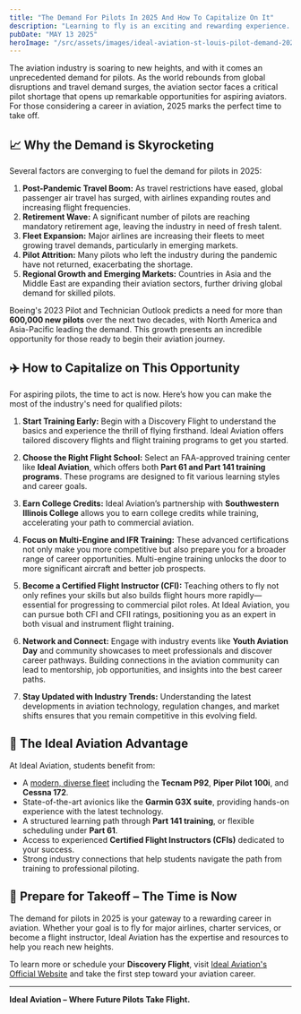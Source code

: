 ```yaml
---
title: "The Demand For Pilots In 2025 And How To Capitalize On It"
description: "Learning to fly is an exciting and rewarding experience. It's a chance to explore the world from a new perspective and to gain a new sense of freedom. However, it can also be expensive and time consuming if done incorrectly. That's why it's important to make the most of every flight lesson.  Here are 5 tips that you can use to make the most of each lesson and make your flight training the most fun, efficient, and safe."
pubDate: "MAY 13 2025"
heroImage: "/src/assets/images/ideal-aviation-st-louis-pilot-demand-2025.jpg"
---
```


The aviation industry is soaring to new heights, and with it comes an unprecedented demand for pilots. As the world rebounds from global disruptions and travel demand surges, the aviation sector faces a critical pilot shortage that opens up remarkable opportunities for aspiring aviators. For those considering a career in aviation, 2025 marks the perfect time to take off.

## 📈 **Why the Demand is Skyrocketing**

Several factors are converging to fuel the demand for pilots in 2025:

1. **Post-Pandemic Travel Boom:** As travel restrictions have eased, global passenger air travel has surged, with airlines expanding routes and increasing flight frequencies.
2. **Retirement Wave:** A significant number of pilots are reaching mandatory retirement age, leaving the industry in need of fresh talent.
3. **Fleet Expansion:** Major airlines are increasing their fleets to meet growing travel demands, particularly in emerging markets.
4. **Pilot Attrition:** Many pilots who left the industry during the pandemic have not returned, exacerbating the shortage.
5. **Regional Growth and Emerging Markets:** Countries in Asia and the Middle East are expanding their aviation sectors, further driving global demand for skilled pilots.

Boeing's 2023 Pilot and Technician Outlook predicts a need for more than **600,000 new pilots** over the next two decades, with North America and Asia-Pacific leading the demand. This growth presents an incredible opportunity for those ready to begin their aviation journey.

## ✈️ **How to Capitalize on This Opportunity**

For aspiring pilots, the time to act is now. Here’s how you can make the most of the industry's need for qualified pilots:

1. **Start Training Early:** Begin with a Discovery Flight to understand the basics and experience the thrill of flying firsthand. Ideal Aviation offers tailored discovery flights and flight training programs to get you started.

2. **Choose the Right Flight School:** Select an FAA-approved training center like **Ideal Aviation**, which offers both **Part 61 and Part 141 training programs**. These programs are designed to fit various learning styles and career goals.

3. **Earn College Credits:** Ideal Aviation’s partnership with **Southwestern Illinois College** allows you to earn college credits while training, accelerating your path to commercial aviation.

4. **Focus on Multi-Engine and IFR Training:** These advanced certifications not only make you more competitive but also prepare you for a broader range of career opportunities. Multi-engine training unlocks the door to more significant aircraft and better job prospects.

5. **Become a Certified Flight Instructor (CFI):** Teaching others to fly not only refines your skills but also builds flight hours more rapidly—essential for progressing to commercial pilot roles. At Ideal Aviation, you can pursue both CFI and CFII ratings, positioning you as an expert in both visual and instrument flight training.

6. **Network and Connect:** Engage with industry events like **Youth Aviation Day** and community showcases to meet professionals and discover career pathways. Building connections in the aviation community can lead to mentorship, job opportunities, and insights into the best career paths.

7. **Stay Updated with Industry Trends:** Understanding the latest developments in aviation technology, regulation changes, and market shifts ensures that you remain competitive in this evolving field.

## 🚀 **The Ideal Aviation Advantage**

At Ideal Aviation, students benefit from:

- A [modern, diverse fleet](/about/our-fixed-wing-fleet) including the **Tecnam P92**, **Piper Pilot 100i**, and **Cessna 172**.
- State-of-the-art avionics like the **Garmin G3X suite**, providing hands-on experience with the latest technology.
- A structured learning path through **Part 141 training**, or flexible scheduling under **Part 61**.
- Access to experienced **Certified Flight Instructors (CFIs)** dedicated to your success.
- Strong industry connections that help students navigate the path from training to professional piloting.

## 🎯 **Prepare for Takeoff – The Time is Now**

The demand for pilots in 2025 is your gateway to a rewarding career in aviation. Whether your goal is to fly for major airlines, charter services, or become a flight instructor, Ideal Aviation has the expertise and resources to help you reach new heights.

To learn more or schedule your **Discovery Flight**, visit [Ideal Aviation's Official Website](/) and take the first step toward your aviation career.

---

**Ideal Aviation – Where Future Pilots Take Flight.**
